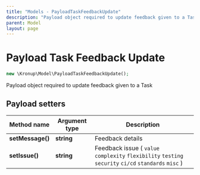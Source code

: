 ```yaml
---
title: "Models - PayloadTaskFeedbackUpdate"
description: "Payload object required to update feedback given to a Task"
parent: Model
layout: page
---
```


# Payload Task Feedback Update

```php
new \Kronup\Model\PayloadTaskFeedbackUpdate();
```

Payload object required to update feedback given to a Task

## Payload setters

Method name | Argument type | Description
------------ | ------------- | -------------
**setMessage()** | **string** | Feedback details
**setIssue()** | **string** | Feedback issue ( `value` `complexity` `flexibility` `testing` `security` `ci/cd` `standards` `misc` )

